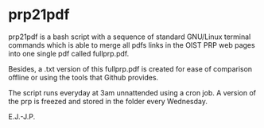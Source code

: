 # prp21pdf

prp21pdf is a bash script with a sequence of standard GNU/Linux terminal commands which is able to merge all pdfs links in the OIST PRP web pages into one single pdf called fullprp.pdf.

Besides, a .txt version of this fullprp.pdf is created for ease of comparison offline or using the tools that Github provides.

The script runs everyday at 3am unnattended using a cron job. A version of the prp is freezed and stored in the folder every Wednesday.


E.J.-J.P.

